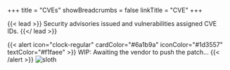 +++
title = "CVEs"
showBreadcrumbs = false
linkTitle = "CVE"
+++

{{< lead >}}
Security advisories issued and vulnerabilities assigned CVE IDs.
{{</ lead >}}

{{< alert icon="clock-regular" cardColor="#6a1b9a" iconColor="#1d3557" textColor="#f1faee" >}}
WIP: Awaiting the vendor to push the patch...
{{< /alert >}}
![sloth](https://media1.tenor.com/m/AMO4yBW_KUYAAAAC/flash-slothmore-zootopia.gif)
